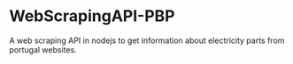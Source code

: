 # WebScrapingAPI-PBP
A web scraping API in nodejs to get information about electricity parts from portugal websites.
